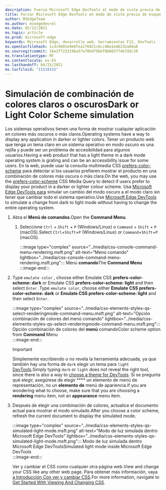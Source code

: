 ```yaml
---
description: Fuerza Microsoft Edge DevTools al modo de vista previa de esquema de color.
title: Forzar Microsoft Edge DevTools en modo de vista previa de esquema de color (CSS prefiere combinación de colores)
author: MSEdgeTeam
ms.author: msedgedevrel
ms.date: 02/12/2021
ms.topic: article
ms.prod: microsoft-edge
keywords: Microsoft Edge, desarrollo web, herramientas F12, DevTools
ms.openlocfilehash: 1cdc9601e9e6fea1f6921c6cc40a1ed8232a0da8
ms.sourcegitcommit: 16e2f7232196a57a70b979bbf8b663774b7ddc20
ms.translationtype: MT
ms.contentlocale: es-ES
ms.lasthandoff: 04/25/2021
ms.locfileid: "11519152"
---
```

# <a name="dark-or-light-color-scheme-simulation"></a><span data-ttu-id="80e47-104">Simulación de combinación de colores claros o oscuros</span><span class="sxs-lookup"><span data-stu-id="80e47-104">Dark or Light Color Scheme simulation</span></span>  

<span data-ttu-id="80e47-105">Los sistemas operativos tienen una forma de mostrar cualquier aplicación en colores más oscuros o más claros.</span><span class="sxs-lookup"><span data-stu-id="80e47-105">Operating systems have a way to display any application in darker or lighter colors.</span></span>  <span data-ttu-id="80e47-106">Tener un producto web que tenga un tema claro en un sistema operativo en modo oscuro es una rejilla y puede ser un problema de accesibilidad para algunos usuarios.</span><span class="sxs-lookup"><span data-stu-id="80e47-106">Having a web product that has a light theme in a dark mode operating system is grating and can be an accessibility issue for some users.</span></span>  <span data-ttu-id="80e47-107">En la web, puede usar la consulta multimedia CSS [prefers-color-scheme][MDNPrefersColorScheme] para detectar si los usuarios prefieren mostrar el producto en una combinación de colores más oscura o más clara.</span><span class="sxs-lookup"><span data-stu-id="80e47-107">On the web, you may use the [prefers-color-scheme][MDNPrefersColorScheme] CSS Media Query to detect if users prefer to display your product in a darker or lighter colour scheme.</span></span>  <span data-ttu-id="80e47-108">Usa [Microsoft Edge DevTools para][DevtoolsIndex] simular un cambio del modo oscuro a el modo claro sin tener que cambiar todo el sistema operativo.</span><span class="sxs-lookup"><span data-stu-id="80e47-108">Use [Microsoft Edge DevTools][DevtoolsIndex] to simulate a change from dark to light mode without having to change the entire operating system.</span></span>  

1.  <span data-ttu-id="80e47-109">Abra el **Menú de comandos**.</span><span class="sxs-lookup"><span data-stu-id="80e47-109">Open the **Command Menu**.</span></span>  
    1.  <span data-ttu-id="80e47-110">Seleccione `Ctrl` + `Shift` + `P` \(Windows/Linux\) o `Command` + `Shift` + `P` \(macOS\).</span><span class="sxs-lookup"><span data-stu-id="80e47-110">Select `Ctrl`+`Shift`+`P` \(Windows/Linux\) or `Command`+`Shift`+`P` \(macOS\).</span></span>  
        
        :::image type="complex" source="../media/css-console-command-menu-rendering.msft.png" alt-text="Menú comando" lightbox="../media/css-console-command-menu-rendering.msft.png":::
           <span data-ttu-id="80e47-112">Menú **comando**</span><span class="sxs-lookup"><span data-stu-id="80e47-112">The **Command Menu**</span></span>  
        :::image-end:::  
        
1.  <span data-ttu-id="80e47-113">Type `emulate color` , choose either Emulate CSS **prefers-color-scheme: dark** or Emulate CSS **prefers-color-scheme: light** and then select `Enter` .</span><span class="sxs-lookup"><span data-stu-id="80e47-113">Type `emulate color`, choose either **Emulate CSS prefers-color-scheme: dark** or **Emulate CSS prefers-color-scheme: light** and then select `Enter`.</span></span>  
    
    :::image type="complex" source="../media/css-elements-styles-qs-select-renderingmode-command-menu.msft.png" alt-text="Opción combinación de colores del menú comando" lightbox="../media/css-elements-styles-qs-select-renderingmode-command-menu.msft.png":::
       <span data-ttu-id="80e47-115">Opción combinación de colores del **menú** comando</span><span class="sxs-lookup"><span data-stu-id="80e47-115">Color scheme option from **Command** Menu</span></span>  
    :::image-end:::  
    
    > [!IMPORTANT]
    > <span data-ttu-id="80e47-116">Simplemente escribiendo o no revela la herramienta adecuada, ya que también hay una forma de `dark` elegir un tema para `light` [DevTools][DevtoolsCustomizeDarkTheme].</span><span class="sxs-lookup"><span data-stu-id="80e47-116">Simply typing `dark` or `light` does not reveal the right tool, since there is also a way to [choose a theme for DevTools][DevtoolsCustomizeDarkTheme].</span></span>  <span data-ttu-id="80e47-117">Si se pregunta qué elegir, asegúrese de elegir \*\*\*\* un elemento de menú de representación, no un **elemento de** menú de apariencia.</span><span class="sxs-lookup"><span data-stu-id="80e47-117">If you are wondering what to choose, make sure that you are choosing a **rendering** menu item, not an **appearance** menu item.</span></span>  

1.  <span data-ttu-id="80e47-118">Después de elegir una combinación de colores, actualice el documento actual para mostrar el modo simulado.</span><span class="sxs-lookup"><span data-stu-id="80e47-118">After you choose a color scheme, refresh the current document to display the simulated mode.</span></span>  
    
    :::image type="complex" source="../media/css-elements-styles-qs-simulated-light-mode.msft.png" alt-text="Modo de luz simulada dentro Microsoft Edge DevTools" lightbox="../media/css-elements-styles-qs-simulated-light-mode.msft.png":::
       <span data-ttu-id="80e47-120">Modo de luz simulada dentro Microsoft Edge DevTools</span><span class="sxs-lookup"><span data-stu-id="80e47-120">Simulated light mode inside Microsoft Edge DevTools</span></span>  
    :::image-end:::  
    
    <span data-ttu-id="80e47-121">Ver y cambiar el CSS como cualquier otra página web.</span><span class="sxs-lookup"><span data-stu-id="80e47-121">View and change your CSS like any other web page.</span></span>  <span data-ttu-id="80e47-122">Para obtener más información, vaya [a Introducción Con ver y cambiar CSS][DevtoolsCssIndex].</span><span class="sxs-lookup"><span data-stu-id="80e47-122">For more information, navigate to [Get Started With Viewing And Changing CSS][DevtoolsCssIndex].</span></span>  

<!-- links -->  

[DevtoolsIndex]: ../index.md "Microsoft Edge (Chromium) Developer Tools | Microsoft Docs"  
[DevtoolsCustomizeDarkTheme]: ../customize/dark-theme.md "Habilitar tema oscuro en Microsoft Edge DevTools | Microsoft Docs"
[DevtoolsCssIndex]: ../css/index.md "Introducción Con vista y cambio de CSS | Microsoft Docs"  

[MDNPrefersColorScheme]: https://developer.mozilla.org/docs/Web/CSS/@media/prefers-color-scheme "prefers-color-scheme | MDN"  
